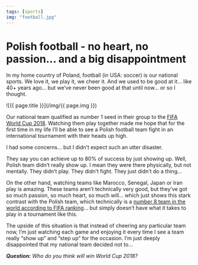 ```yaml
---
tags: [sports]
img: "football.jpg"
---
```


# Polish football - no heart, no passion... and a big disappointment

In my home country of Poland, football (in USA: soccer) is our national sports. We love it, we play it, we cheer it. And we used to be good at it... like 40+ years ago... but we’ve never been good at that until now... or so I thought.

<!--More-->

![{{ page.title }}](/img/{{ page.img }})

Our national team qualified as number 1 seed in their group to the [FIFA World Cup 2018](https://en.m.wikipedia.org/wiki/FIFA_World_Cup). Watching them play together made me hope that for the first time in my life I’ll be able to see a Polish football team fight in an international tournament with their heads up high.

I had some concerns... but I didn’t expect such an utter disaster.

They say you can achieve up to 80% of success by just showing up. Well, Polish team didn’t really show up. I mean they were there physically, but not mentally. They didn’t play. They didn’t fight. They just didn’t do a thing...

On the other hand, watching teams like Marocco, Senegal, Japan or Iran play is amazing. These teams aren’t technically very good, but they’ve got so much passion, so much heart, so much will... which just shows this stark contrast with the Polish team, which technically is a [number 8 team in the world according to FIFA ranking](https://en.m.wikipedia.org/wiki/FIFA_World_Rankings)... but simply doesn’t have what it takes to play in a tournament like this.

The upside of this situation is that instead of cheering any particular team now, I’m just watching each game and enjoying it every time I see a team really “show up” and “step up” for the occasion. I’m just deeply disappointed that my national team decided not to...

***Question:*** *Who do you think will win World Cup 2018?*

[d]: http://db.tt/kD7Liux
[t]: https://twitter.com/MSliwinski
[p]: https://michael.gratis/thepodcastfm
[n]: https://nozbe.com/?a=mike
[r]: https://michael.gratis/radex
[i]: https://michael.gratis/thepodcast
[o]: https://michael.gratis/ipadonly